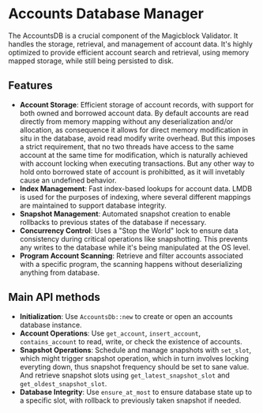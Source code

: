# Accounts Database Manager

The AccountsDB is a crucial component of the Magicblock Validator. It handles
the storage, retrieval, and management of account data. It's highly optimized
to provide efficient account search and retrieval, using memory mapped storage,
while still being persisted to disk.

## Features

- **Account Storage**: Efficient storage of account records, with support for
  both owned and borrowed account data. By default accounts are read directly
  from memory mapping without any deserialization and/or allocation, as
  consequence it allows for direct memory modification in situ in the database,
  avoid read modify write overhead. But this imposes a strict requirement, that
  no two threads have access to the same account at the same time for
  modification, which is naturally achieved with account locking when executing
  transactions. But any other way to hold onto borrowed state of account is
  prohibitted, as it will invetably cause an undefined behavior.
- **Index Management**: Fast index-based lookups for account data.
  LMDB is used for the purposes of indexing, where several different mappings
  are maintained to support database integrity.
- **Snapshot Management**: Automated snapshot creation to enable rollbacks to
  previous states of the database if necessary.
- **Concurrency Control**: Uses a "Stop the World" lock to ensure data
  consistency during critical operations like snapshotting. This prevents any
  writes to the database while it's being manipulated at the OS level. 
- **Program Account Scanning**: Retrieve and filter accounts associated with a
  specific program, the scanning happens without deserializing anything from
  database.

## Main API methods

- **Initialization**: Use `AccountsDb::new` to create or open an accounts
  database instance.
- **Account Operations**: Use `get_account`, `insert_account`,
  `contains_account` to read, write, or check the existence of accounts.
- **Snapshot Operations**: Schedule and manage snapshots with `set_slot`, which
  might trigger snapshot operation, which in turn involves locking everyting
  down, thus snapshot frequency should be set to sane value. And retrieve
  snapshot slots using `get_latest_snapshot_slot` and
  `get_oldest_snapshot_slot`.
- **Database Integrity**: Use `ensure_at_most` to ensure database state up to a
  specific slot, with rollback to previously taken snapshot if needed.
